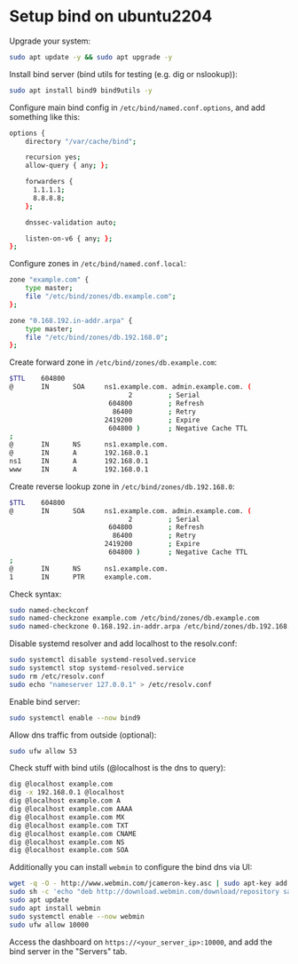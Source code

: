 # Setup bind on ubuntu2204

Upgrade your system:
```bash
sudo apt update -y && sudo apt upgrade -y
```

Install bind server (bind utils for testing (e.g. dig or nslookup)):
```bash
sudo apt install bind9 bind9utils -y
```

Configure main bind config in `/etc/bind/named.conf.options`, and add something like this:
```bash
options {
    directory "/var/cache/bind";

    recursion yes;
    allow-query { any; };

    forwarders {
      1.1.1.1;
      8.8.8.8;
    };

    dnssec-validation auto;

    listen-on-v6 { any; };
};
```

Configure zones in `/etc/bind/named.conf.local`:
```bash
zone "example.com" {
    type master;
    file "/etc/bind/zones/db.example.com";
};

zone "0.168.192.in-addr.arpa" {
    type master;
    file "/etc/bind/zones/db.192.168.0";
};
```

Create forward zone in `/etc/bind/zones/db.example.com`:
```bash
$TTL    604800
@       IN      SOA     ns1.example.com. admin.example.com. (
                              2         ; Serial
                         604800         ; Refresh
                          86400         ; Retry
                        2419200         ; Expire
                         604800 )       ; Negative Cache TTL
;
@       IN      NS      ns1.example.com.
@       IN      A       192.168.0.1
ns1     IN      A       192.168.0.1
www     IN      A       192.168.0.1
```

Create reverse lookup zone in `/etc/bind/zones/db.192.168.0`:
```bash
$TTL    604800
@       IN      SOA     ns1.example.com. admin.example.com. (
                              2         ; Serial
                         604800         ; Refresh
                          86400         ; Retry
                        2419200         ; Expire
                         604800 )       ; Negative Cache TTL
;
@       IN      NS      ns1.example.com.
1       IN      PTR     example.com.
```


Check syntax:
```bash
sudo named-checkconf
sudo named-checkzone example.com /etc/bind/zones/db.example.com
sudo named-checkzone 0.168.192.in-addr.arpa /etc/bind/zones/db.192.168.0
```

Disable systemd resolver and add localhost to the resolv.conf:
```bash
sudo systemctl disable systemd-resolved.service
sudo systemctl stop systemd-resolved.service
sudo rm /etc/resolv.conf
sudo echo "nameserver 127.0.0.1" > /etc/resolv.conf
```

Enable bind server:
```bash
sudo systemctl enable --now bind9
```

Allow dns traffic from outside (optional):
```bash
sudo ufw allow 53
```


Check stuff with bind utils (@localhost is the dns to query):
```bash
dig @localhost example.com
dig -x 192.168.0.1 @localhost
dig @localhost example.com A
dig @localhost example.com AAAA
dig @localhost example.com MX
dig @localhost example.com TXT
dig @localhost example.com CNAME
dig @localhost example.com NS
dig @localhost example.com SOA
```


Additionally you can install `webmin` to configure the bind dns via UI:
```bash
wget -q -O - http://www.webmin.com/jcameron-key.asc | sudo apt-key add -
sudo sh -c 'echo "deb http://download.webmin.com/download/repository sarge contrib" > /etc/apt/sources.list.d/webmin.list'
sudo apt update
sudo apt install webmin
sudo systemctl enable --now webmin
sudo ufw allow 10000
```

Access the dashboard on `https://<your_server_ip>:10000`, and add the bind server in the "Servers" tab.